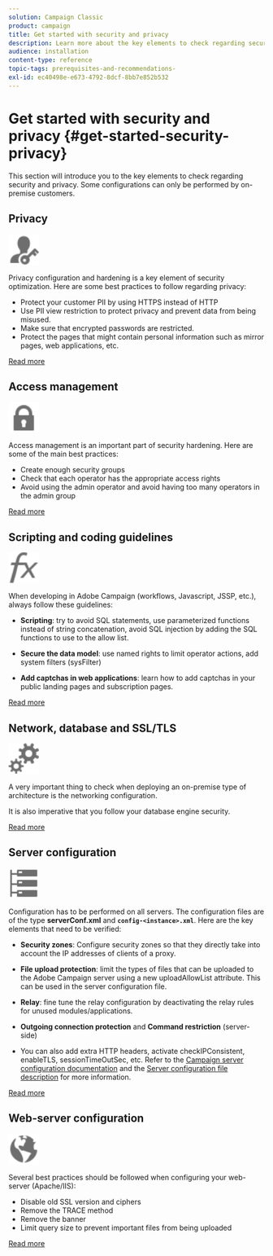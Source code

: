 ```yaml
---
solution: Campaign Classic
product: campaign
title: Get started with security and privacy
description: Learn more about the key elements to check regarding security and privacy.
audience: installation
content-type: reference
topic-tags: prerequisites-and-recommendations-
exl-id: ec40498e-e673-4792-8dcf-8bb7e852b532
---
```

# Get started with security and privacy {#get-started-security-privacy}

This section will introduce you to the key elements to check regarding security and privacy. Some configurations can only be performed by on-premise customers.

## Privacy

<img src="assets/do-not-localize/icon_privacy.svg" width="60px">

Privacy configuration and hardening is a key element of security optimization. Here are some best practices to follow regarding privacy:

* Protect your customer PII by using HTTPS instead of HTTP
* Use PII view restriction to protect privacy and prevent data from being misused.
* Make sure that encrypted passwords are restricted.
* Protect the pages that might contain personal information such as mirror pages, web applications, etc.

[Read more](../../installation/using/privacy.md)

## Access management

<img src="assets/do-not-localize/icon_access.svg" width="60px">

Access management is an important part of security hardening. Here are some of the main best practices:

* Create enough security groups
* Check that each operator has the appropriate access rights
* Avoid using the admin operator and avoid having too many operators in the admin group

[Read more](../../installation/using/access-management.md)

## Scripting and coding guidelines

<img src="assets/do-not-localize/icon_scripting.svg" width="60px">

When developing in Adobe Campaign (workflows, Javascript, JSSP, etc.), always follow these guidelines:

* **Scripting**: try to avoid SQL statements, use parameterized functions instead of string concatenation, avoid SQL injection by adding the SQL functions to use to the allow list.

* **Secure the data model**: use named rights to limit operator actions, add system filters (sysFilter)

* **Add captchas in web applications**: learn how to add captchas in your public landing pages and subscription pages.

[Read more](../../installation/using/scripting-coding-guidelines.md)

## Network, database and SSL/TLS

<img src="assets/do-not-localize/icon_network.svg" width="60px">

A very important thing to check when deploying an on-premise type of architecture is the networking configuration. 

It is also imperative that you follow your database engine security.

[Read more](../../installation/using/network-database.md)

## Server configuration

<img src="assets/do-not-localize/icon_server.svg" width="60px">

Configuration has to be performed on all servers. The configuration files are of the type **serverConf.xml** and **`config-<instance>.xml`**. Here are the key elements that need to be verified:

* **Security zones**: Configure security zones so that they directly take into account the IP addresses of clients of a proxy.

* **File upload protection**: limit the types of files that can be uploaded to the Adobe Campaign server using a new uploadAllowList attribute. This can be used in the server configuration file.

* **Relay**: fine tune the relay configuration by deactivating the relay rules for unused modules/applications.

* **Outgoing connection protection** and **Command restriction** (server-side)

* You can also add extra HTTP headers, activate checkIPConsistent, enableTLS, sessionTimeOutSec, etc. Refer to the [Campaign server configuration documentation](../../installation/using/configuring-campaign-server.md) and the [Server configuration file description](../../installation/using/the-server-configuration-file.md) for more information.

[Read more](../../installation/using/server-configuration.md)

## Web-server configuration

<img src="assets/do-not-localize/icon_web.svg" width="60px">

Several best practices should be followed when configuring your web-server (Apache/IIS):

* Disable old SSL version and ciphers
* Remove the TRACE method
* Remove the banner
* Limit query size to prevent important files from being uploaded

[Read more](../../installation/using/web-server-configuration.md)
